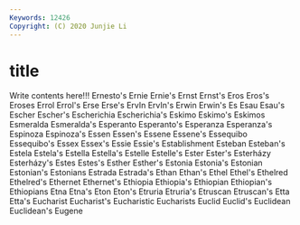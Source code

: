```yaml
---
Keywords: 12426
Copyright: (C) 2020 Junjie Li
---
```


# title

Write contents here!!!
Ernesto's
Ernie 
Ernie's 
Ernst 
Ernst's 
Eros 
Eros's 
Eroses 
Errol 
Errol's 
Erse
Erse's 
ErvIn 
ErvIn's 
Erwin 
Erwin's 
Es 
Esau 
Esau's 
Escher 
Escher's
Escherichia 
Escherichia's 
Eskimo 
Eskimo's 
Eskimos 
Esmeralda 
Esmeralda's 
Esperanto 
Esperanto's 
Esperanza
Esperanza's 
Espinoza 
Espinoza's 
Essen 
Essen's 
Essene 
Essene's 
Essequibo 
Essequibo's 
Essex
Essex's 
Essie 
Essie's 
Establishment 
Esteban 
Esteban's 
Estela 
Estela's 
Estella 
Estella's
Estelle 
Estelle's 
Ester 
Ester's 
Esterházy 
Esterházy's 
Estes 
Estes's 
Esther 
Esther's
Estonia 
Estonia's 
Estonian 
Estonian's 
Estonians 
Estrada 
Estrada's 
Ethan 
Ethan's 
Ethel
Ethel's 
Ethelred 
Ethelred's 
Ethernet 
Ethernet's 
Ethiopia 
Ethiopia's 
Ethiopian 
Ethiopian's 
Ethiopians
Etna 
Etna's 
Eton 
Eton's 
Etruria 
Etruria's 
Etruscan 
Etruscan's 
Etta 
Etta's
Eucharist 
Eucharist's 
Eucharistic 
Eucharists 
Euclid 
Euclid's 
Euclidean 
Euclidean's 
Eugene 
